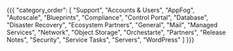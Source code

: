 {{{
  "category_order": [
    "Support",
    "Accounts & Users",
    "AppFog",
    "Autoscale",
    "Blueprints",
    "Compliance",
    "Control Portal",
    "Database",
    "Disaster Recovery",
    "Ecosystem Partners",
    "General",
    "Mail",
    "Managed Services",
    "Network",
    "Object Storage",
    "Orchestarte",
    "Partners",
    "Release Notes",
    "Security",
    "Service Tasks",
    "Servers",
    "WordPress"
  ]
}}}

